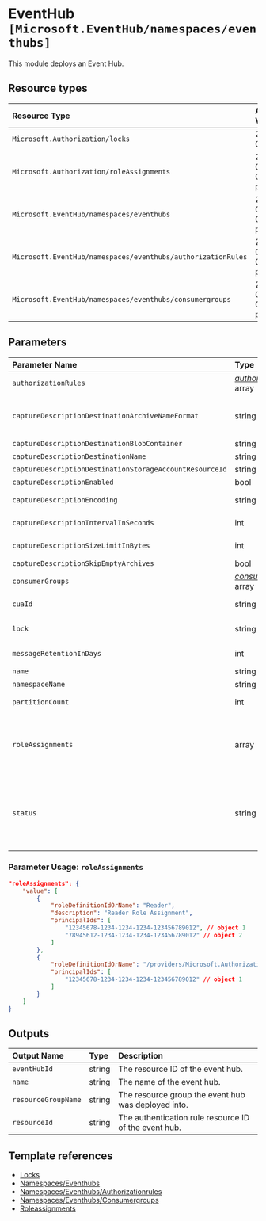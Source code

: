 # EventHub `[Microsoft.EventHub/namespaces/eventhubs]`

This module deploys an Event Hub.

## Resource types

| Resource Type | API Version |
| :-- | :-- |
| `Microsoft.Authorization/locks` | 2017-04-01 |
| `Microsoft.Authorization/roleAssignments` | 2021-04-01-preview |
| `Microsoft.EventHub/namespaces/eventhubs` | 2021-06-01-preview |
| `Microsoft.EventHub/namespaces/eventhubs/authorizationRules` | 2021-06-01-preview |
| `Microsoft.EventHub/namespaces/eventhubs/consumergroups` | 2021-06-01-preview |

## Parameters

| Parameter Name | Type | Default Value | Possible Values | Description |
| :-- | :-- | :-- | :-- | :-- |
| `authorizationRules` | _[authorizationRules](authorizationRules/readme.md)_ array | `[System.Collections.Hashtable]` |  | Optional. Authorization Rules for the event hub |
| `captureDescriptionDestinationArchiveNameFormat` | string | `{Namespace}/{EventHub}/{PartitionId}/{Year}/{Month}/{Day}/{Hour}/{Minute}/{Second}` |  | Optional. Blob naming convention for archive, e.g. {Namespace}/{EventHub}/{PartitionId}/{Year}/{Month}/{Day}/{Hour}/{Minute}/{Second}. Here all the parameters (Namespace,EventHub .. etc) are mandatory irrespective of order |
| `captureDescriptionDestinationBlobContainer` | string |  |  | Optional. Blob container Name |
| `captureDescriptionDestinationName` | string | `EventHubArchive.AzureBlockBlob` |  | Optional. Name for capture destination |
| `captureDescriptionDestinationStorageAccountResourceId` | string |  |  | Optional. Resource ID of the storage account to be used to create the blobs |
| `captureDescriptionEnabled` | bool | `False` |  | Optional. A value that indicates whether capture description is enabled. |
| `captureDescriptionEncoding` | string | `Avro` | `[Avro, AvroDeflate]` | Optional. Enumerates the possible values for the encoding format of capture description. Note: "AvroDeflate" will be deprecated in New API Version |
| `captureDescriptionIntervalInSeconds` | int | `300` |  | Optional. The time window allows you to set the frequency with which the capture to Azure Blobs will happen |
| `captureDescriptionSizeLimitInBytes` | int | `314572800` |  | Optional. The size window defines the amount of data built up in your Event Hub before an capture operation |
| `captureDescriptionSkipEmptyArchives` | bool | `False` |  | Optional. A value that indicates whether to Skip Empty Archives |
| `consumerGroups` | _[consumerGroups](consumerGroups/readme.md)_ array | `[System.Collections.Hashtable]` |  | Optional. The consumer groups to create in this event hub instance |
| `cuaId` | string |  |  | Optional. Customer Usage Attribution ID (GUID). This GUID must be previously registered |
| `lock` | string | `NotSpecified` | `[CanNotDelete, NotSpecified, ReadOnly]` | Optional. Specify the type of lock. |
| `messageRetentionInDays` | int | `1` |  | Optional. Number of days to retain the events for this Event Hub, value should be 1 to 7 days |
| `name` | string |  |  | Required. The name of the event hub |
| `namespaceName` | string |  |  | Required. The name of the event hub namespace |
| `partitionCount` | int | `2` |  | Optional. Number of partitions created for the Event Hub, allowed values are from 1 to 32 partitions. |
| `roleAssignments` | array | `[]` |  | Optional. Array of role assignment objects that contain the 'roleDefinitionIdOrName' and 'principalId' to define RBAC role assignments on this resource. In the roleDefinitionIdOrName attribute, you can provide either the display name of the role definition, or its fully qualified ID in the following format: '/providers/Microsoft.Authorization/roleDefinitions/c2f4ef07-c644-48eb-af81-4b1b4947fb11' |
| `status` | string | `Active` | `[Active, Creating, Deleting, Disabled, ReceiveDisabled, Renaming, Restoring, SendDisabled, Unknown]` | Optional. Enumerates the possible values for the status of the Event Hub. |

### Parameter Usage: `roleAssignments`

```json
"roleAssignments": {
    "value": [
        {
            "roleDefinitionIdOrName": "Reader",
            "description": "Reader Role Assignment",
            "principalIds": [
                "12345678-1234-1234-1234-123456789012", // object 1
                "78945612-1234-1234-1234-123456789012" // object 2
            ]
        },
        {
            "roleDefinitionIdOrName": "/providers/Microsoft.Authorization/roleDefinitions/c2f4ef07-c644-48eb-af81-4b1b4947fb11",
            "principalIds": [
                "12345678-1234-1234-1234-123456789012" // object 1
            ]
        }
    ]
}
```

## Outputs

| Output Name | Type | Description |
| :-- | :-- | :-- |
| `eventHubId` | string | The resource ID of the event hub. |
| `name` | string | The name of the event hub. |
| `resourceGroupName` | string | The resource group the event hub was deployed into. |
| `resourceId` | string | The authentication rule resource ID of the event hub. |

## Template references

- [Locks](https://docs.microsoft.com/en-us/azure/templates/Microsoft.Authorization/2017-04-01/locks)
- [Namespaces/Eventhubs](https://docs.microsoft.com/en-us/azure/templates/Microsoft.EventHub/2021-06-01-preview/namespaces/eventhubs)
- [Namespaces/Eventhubs/Authorizationrules](https://docs.microsoft.com/en-us/azure/templates/Microsoft.EventHub/2021-06-01-preview/namespaces/eventhubs/authorizationRules)
- [Namespaces/Eventhubs/Consumergroups](https://docs.microsoft.com/en-us/azure/templates/Microsoft.EventHub/2021-06-01-preview/namespaces/eventhubs/consumergroups)
- [Roleassignments](https://docs.microsoft.com/en-us/azure/templates/Microsoft.Authorization/roleAssignments)
